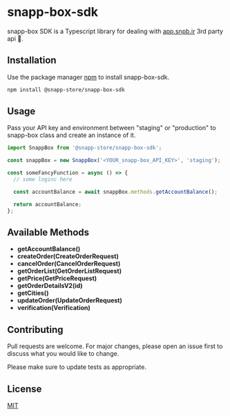 # snapp-box-sdk

snapp-box SDK is a Typescript library for dealing with [app.snpb.ir](https://api-docs.snapp-box.com/) 3rd party api 🛵.

## Installation

Use the package manager [npm](https://npmjs.com/) to install snapp-box-sdk.

```bash
npm install @snapp-store/snapp-box-sdk
```

## Usage

Pass your API key and environment between "staging" or "production" to snapp-box class and create an instance of it.

```javascript
import SnappBox from '@snapp-store/snapp-box-sdk';

const snappBox = new SnappBox('<YOUR_snapp-box_API_KEY>', 'staging');

const someFancyFunction = async () => {
  // some loginc here

  const accountBalance = await snappBox.methods.getAccountBalance();

  return accountBalance;
};
```

## Available Methods

- **getAccountBalance()**
- **createOrder(CreateOrderRequest)**
- **cancelOrder(CancelOrderRequest)**
- **getOrderList(GetOrderListRequest)**
- **getPrice(GetPriceRequest)**
- **getOrderDetailsV2(id)**
- **getCities()**
- **updateOrder(UpdateOrderRequest)**
- **verification(Verification)**

## Contributing

Pull requests are welcome. For major changes, please open an issue first to discuss what you would like to change.

Please make sure to update tests as appropriate.

## License

[MIT](https://choosealicense.com/licenses/mit/)
